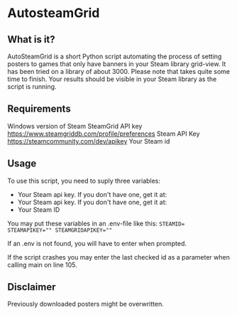 AutosteamGrid
=============

What is it?
-----------

AutoSteamGrid is a short Python script automating the process of setting posters to games that only have banners in your Steam library grid-view.
It has been tried on a library of about 3000. Please note that takes quite some time to finish. Your results should be visible in your Steam library as the script is running.

Requirements
------------
Windows version of Steam
SteamGrid API key https://www.steamgriddb.com/profile/preferences
Steam API Key https://steamcommunity.com/dev/apikey
Your Steam id

Usage
-----
To use this script, you need to suply three variables: 
- Your Steam api key. If you don't have one, get it at: 
- Your Steam api key. If you don't have one, get it at: 
- Your Steam ID 

You may put these variables in an .env-file like this:
    ```
    STEAMID=
    STEAMAPIKEY=""
    STEAMGRIDAPIKEY=""
    ```

If an .env is not found, you will have to enter when prompted.

If the script crashes you may enter the last checked id as a parameter when calling main on line 105.

Disclaimer
----------
Previously downloaded posters might be overwritten.